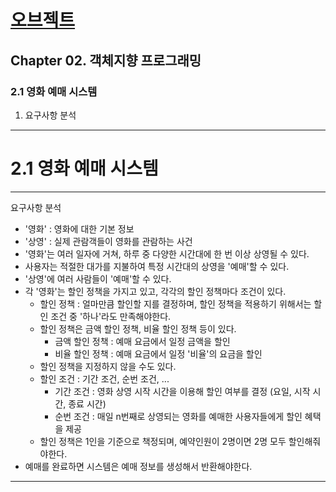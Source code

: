 # <a href = "../README.md" target="_blank">오브젝트</a>
## Chapter 02. 객체지향 프로그래밍
### 2.1 영화 예매 시스템
1) 요구사항 분석

---

# 2.1 영화 예매 시스템

---

요구사항 분석

- '영화' : 영화에 대한 기본 정보
- '상영' : 실제 관람객들이 영화를 관람하는 사건
- '영화'는 여러 일자에 거쳐, 하루 중 다양한 시간대에 한 번 이상 상영될 수 있다.
- 사용자는 적절한 대가를 지불하여 특정 시간대의 상영을 '예매'할 수 있다.
- '상영'에 여러 사람들이 '예매'할 수 있다.
- 각 '영화'는 할인 정책을 가지고 있고, 각각의 할인 정책마다 조건이 있다.
    - 할인 정책 : 얼마만큼 할인할 지를 결정하며, 할인 정책을 적용하기 위해서는 할인 조건 중 '하나'라도 만족해야한다.
    - 할인 정책은 금액 할인 정책, 비율 할인 정책 등이 있다.
        - 금액 할인 정책 : 예매 요금에서 일정 금액을 할인
        - 비율 할인 정책 : 예매 요금에서 일정 '비율'의 요금을 할인
    - 할인 정책을 지정하지 않을 수도 있다.
    - 할인 조건 : 기간 조건, 순번 조건, ...
        - 기간 조건 : 영화 상영 시작 시간을 이용해 할인 여부를 결정 (요일, 시작 시간, 종료 시간)
        - 순번 조건 : 매일 n번째로 상영되는 영화를 예매한 사용자들에게 할인 혜택을 제공
    - 할인 정책은 1인을 기준으로 책정되며, 예약인원이 2명이면 2명 모두 할인해줘야한다.
- 예매를 완료하면 시스템은 예매 정보를 생성해서 반환해야한다.

---
